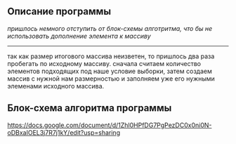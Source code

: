## Описание программы
*пришлось немного отступить от блок-схемы алготритма,
что бы не использовать дополнение элемента к массиву*
***
так как размер итогового массива неизветен,
то пришлось два раза пробегать по исходному массиву.
сначала считаем количество элементов подходящих
под наше условие выборки, затем создаем массив
с нужной нам размерностью и заполняем уже его
нужными элеменами исходного массива.

## Блок-схема алгоритма программы
https://docs.google.com/document/d/1Zhl0HPfDG7PgPezDC0x0ni0N-oDBxaIOEL3j7R7j1kY/edit?usp=sharing
